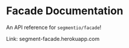 # Facade Documentation

An API reference for `segmentio/facade`!

Link: segment-facade.herokuapp.com